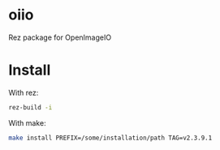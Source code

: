 # oiio
Rez package for OpenImageIO

# Install
With rez:
```bash
rez-build -i
```

With make:
```bash
make install PREFIX=/some/installation/path TAG=v2.3.9.1
```
